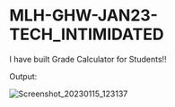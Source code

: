 # MLH-GHW-JAN23-TECH_INTIMIDATED

I have built Grade Calculator for Students!!

Output:

![Screenshot_20230115_123137](https://user-images.githubusercontent.com/69953716/212527639-cf5dfd51-a605-4dc4-9859-1c0e0c7bb0de.png)
